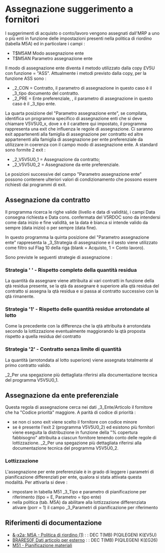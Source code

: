 # Assegnazione suggerimento a fornitori
I suggerimenti di acquisto o conto/lavoro vengono assegnati dall'MRP a uno o più enti in funzione delle impostazioni presenti nella politica di riordino (tabella M5A) ed in particolare i campi : 

- T$M5AM    Modo assegnazione ente
- T$M5AN    Parametro assegnazione ente

Il modo di assegnazione ente diventa il metodo utilizzato dalla copy £V5U con funzione = "ASS".
Attualmente i metodi previsto dalla copy, per la funzione ASS  sono : 

- _2_CON = Contratto, il parametro di assegnazione in questo caso è il _3_tipo documento del contratto.
- _2_PRE = Ente preferenziale, , il parametro di assegnazione in questo caso è il _3_tipo ente.


La quarta posizione del "Parametro assegnazione ente", se compilata,  identifica un programma specifico di assegnazione enti che si deve chiamare V5V5U0_x, dove x è il carattere qui impostato, il programma rappresenta una exit che influenza le regole di assegnazione. Ci saranno exit appartenenti alla famiglia di assegnazione per contratto ed altre appartenenti alla famiglia di assegnazione per ente preferenziale da utilizzare in coerenza con il campo modo di assegnazione ente.
A standard sono formite 2 exit : 

- _2_V5V5U0_1 = Assegnazione da contratto;
- _2_V5V5U0_2 = Assegnazione da ente preferenziale.

Le posizioni successive del campo "Parametro assegnazione ente" possono contenere ulteriori valori di condizionamento che possono essere richiesti dai programmi di exit.

## Assegnazione da contratto
Il programma ricerca le righe valide (livello e data di validità), i campi Data consegna richiesta e Data cons. confermata del V5RDOC sono da intendersi come data inizio e fine validità, se la data è bianca si intende valido da sempre (data inizio) o per sempre (data fine).

In questo programma la quinta posizione del "Parametro assegnazione ente" rappresenta la _3_Strategia di assegnazione e il sesto viene utilizzato come filtro sul Flag 10 della riga (blank = Acquisto, 1 = Conto lavoro).

Sono previste le seguenti strategie di assegnazione : 

### Strategia ' ' - Rispetto completo della quantità residua
La quantità da assegnare viene attribuita ai vari contratti in funzione della qtà residua presente, se la qtà da assegnare è superiore alla qtà residua del contratto si assegna la qtà residua e si passa al contratto successivo con la qtà rimanente.

### Strategia '1' - Rispetto delle quantità residue arrotondate al lotto
Come la precedente con la differenza che la qtà attribuita è arrotondata secondo la lottizzazione eventualmente maggiorando la qtà proposta rispetto a quella residua del contratto

### Strategia '2' - Contratto senza limite di quantità
La quantità (arrotondata al lotto superiore) viene assegnata totalmente al primo contratto valido.

_2_Per una spegazione più dettagliata riferirsi alla documentazione tecnica del programma V5V5U0_1.

## Assegnazione da ente preferenziale
Questa regola di assegnazione cerca nei dati _3_Ente/Articolo il fornitore che ha "Codice priorità" maggiore.
A parità di codice di priorità : 

- se non ci sono exit viene scelto il fornitore con codice minore
- se è presente l'exit 2 (programma V5V5U0_2) ed esistono più fornitori viene eseguita la distribuzione in funzione della "% copertura fabbisogno" attribuita a ciascun fornitore tenendo conto delle regole di lottizzazione. _2_Per una spegazione più dettagliata riferirsi alla documentazione tecnica del programma V5V5U0_2.


### Lottizzazione
L'assegnazione per ente preferenziale è in grado di leggere i parametri di pianificazione differenziati per ente, qualora si stata attivata questa modalità.
Per attivarla si deve : 

- impostare in tabella M51 _3_Tipo e parametro di pianificazione per riferimento (tipo = E, Parametro = tipo ente)
- nella politica (tab. M5A) da abilitare alla lottizzazione differenziata ativare (porr = 1) il campo _3_Parametri di pianificazione per riferimento


## Riferimenti di documentazione
- [&-x2a; M5A - Politica di riordino                 (1)](Sorgenti/OG/TA/TA_M5A)
 :  : DEC T(MB) P(QILEGEN) K(£V5U)
- [BRARES0F Dati articolo per esterno](Sorgenti/OJ/FILE/F_BRARES0F)
 :  : DEC T(MB) P(QILEGEN) K(£G26)
- [M51 - Pianificazione materiali](Sorgenti/OG/TA/TA_M51)
